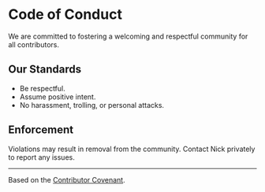 # Code of Conduct

We are committed to fostering a welcoming and respectful community for all contributors.

## Our Standards
- Be respectful.
- Assume positive intent.
- No harassment, trolling, or personal attacks.

## Enforcement
Violations may result in removal from the community. Contact Nick privately to report any issues.

---

Based on the [Contributor Covenant](https://www.contributor-covenant.org/).